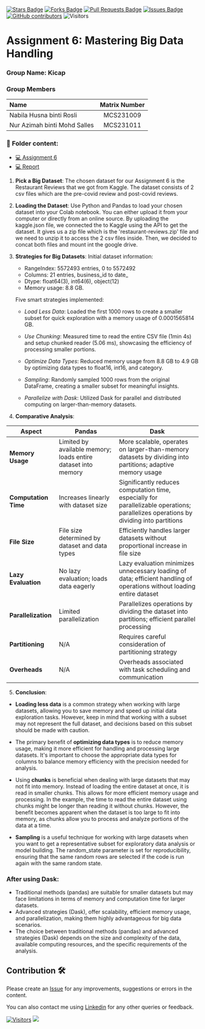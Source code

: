 <a href="https://github.com/drshahizan/HPDP/stargazers"><img src="https://img.shields.io/github/stars/drshahizan/HPDP" alt="Stars Badge"/></a>
<a href="https://github.com/drshahizan/HPDP/network/members"><img src="https://img.shields.io/github/forks/drshahizan/HPDP" alt="Forks Badge"/></a>
<a href="https://github.com/drshahizan/HPDP/pulls"><img src="https://img.shields.io/github/issues-pr/drshahizan/HPDP" alt="Pull Requests Badge"/></a>
<a href="https://github.com/drshahizan/HPDP"><img src="https://img.shields.io/github/issues/drshahizan/HPDP" alt="Issues Badge"/></a>
<a href="https://github.com/drshahizan/HPDP/graphs/contributors"><img alt="GitHub contributors" src="https://img.shields.io/github/contributors/drshahizan/HPDP?color=2b9348"></a>
![Visitors](https://api.visitorbadge.io/api/visitors?path=https%3A%2F%2Fgithub.com%2Fdrshahizan%2FHPDP&labelColor=%23d9e3f0&countColor=%23697689&style=flat)

# Assignment 6: Mastering Big Data Handling

### Group Name: Kicap
### Group Members

| Name                                     | Matrix Number |
| :---------------------------------------- | :-------------: |
| Nabila Husna binti Rosli            |MCS231009      |
| Nur Azimah binti Mohd Salles               |MCS231011      |

### 📂 Folder content:
* [💻 Assignment 6](https://github.com/drshahizan/Python-big-data/blob/main/assignment/ass6/bdm/Kicap/big_data.ipynb)
* [💻 Report](https://github.com/drshahizan/Python-big-data/blob/main/assignment/ass6/bdm/Kicap/report.md)

1. **Pick a Big Dataset**: The chosen dataset for our Assignment 6 is the Restaurant Reviews that we got from Kaggle. The dataset consists of 2 csv files which are the pre-covid review and post-covid reviews. 

2. **Loading the Dataset**: Use Python and Pandas to load your chosen dataset into your Colab notebook. You can either upload it from your computer or directly from an online source. By uploading the kaggle.json file, we connected the to Kaggle using the API to get the dataset. It gives us a zip file which is the 'restaurant-reviews.zip' file and we need to unzip it to access the 2 csv files inside. Then, we decided to concat both files and mount int the google drive. 

3. **Strategies for Big Datasets**: Initial dataset information:

    - RangeIndex: 5572493 entries, 0 to 5572492
    - Columns: 21 entries, business_id to date_
    - Dtype: float64(3), int64(6), object(12)
    - Memory usage: 8.8 GB.

   Five smart strategies implemented:

   - *Load Less Data*: Loaded the first 1000 rows to create a smaller subset for quick exploration with a memory usage of 0.0001565814 GB.

   - *Use Chunking*: Measured time to read the entire CSV file (1min 4s) and setup chunked reader (5.06 ms), showcasing the efficiency of processing smaller portions.

   - *Optimize Data Types*: Reduced memory usage from 8.8 GB to 4.9 GB by optimizing data types to float16, int16, and category.

   - *Sampling*: Randomly sampled 1000 rows from the original DataFrame, creating a smaller subset for meaningful insights.

   - *Parallelize with Dask*: Utilized Dask for parallel and distributed computing on larger-than-memory datasets.

  
4. **Comparative Analysis**: 

| Aspect             | Pandas                                      | Dask                                             |
|--------------------|---------------------------------------------|--------------------------------------------------|
| **Memory Usage**   | Limited by available memory; loads entire dataset into memory | More scalable, operates on larger-than-memory datasets by dividing into partitions; adaptive memory usage |
| **Computation Time**| Increases linearly with dataset size          | Significantly reduces computation time, especially for parallelizable operations; parallelizes operations by dividing into partitions |
| **File Size**      | File size determined by dataset and data types | Efficiently handles larger datasets without proportional increase in file size |
| **Lazy Evaluation** | No lazy evaluation; loads data eagerly      | Lazy evaluation minimizes unnecessary loading of data; efficient handling of operations without loading entire dataset |
| **Parallelization**| Limited parallelization                     | Parallelizes operations by dividing the dataset into partitions; efficient parallel processing |
| **Partitioning**   | N/A                                         | Requires careful consideration of partitioning strategy |
| **Overheads**      | N/A                                         | Overheads associated with task scheduling and communication |


5. **Conclusion**: 

- **Loading less data** is a common strategy when working with large datasets, allowing you to save memory and speed up initial data exploration tasks. However, keep in mind that working with a subset may not represent the full dataset, and decisions based on this subset should be made with caution.

- The primary benefit of **optimizing data types** is to reduce memory usage, making it more efficient for handling and processing large datasets. It's important to choose the appropriate data types for columns to balance memory efficiency with the precision needed for analysis.

- Using **chunks** is beneficial when dealing with large datasets that may not fit into memory. Instead of loading the entire dataset at once, it is read in smaller chunks. This allows for more efficient memory usage and processing. In the example, the time to read the entire dataset using chunks might be longer than reading it without chunks. However, the benefit becomes apparent when the dataset is too large to fit into memory, as chunks allow you to process and analyze portions of the data at a time.

- **Sampling** is a useful technique for working with large datasets when you want to get a representative subset for exploratory data analysis or model building. The random_state parameter is set for reproducibility, ensuring that the same random rows are selected if the code is run again with the same random state.

### **After using Dask:**
* Traditional methods (pandas) are suitable for smaller datasets but may face limitations in terms of memory and computation time for larger datasets.
* Advanced strategies (Dask), offer scalability, efficient memory usage, and parallelization, making them highly advantageous for big data scenarios.
* The choice between traditional methods (pandas) and advanced strategies (Dask) depends on the size and complexity of the data, available computing resources, and the specific requirements of the analysis.


## Contribution 🛠️
Please create an [Issue](https://github.com/drshahizan/BDM/issues) for any improvements, suggestions or errors in the content.

You can also contact me using [Linkedin](https://www.linkedin.com/in/drshahizan/) for any other queries or feedback.

[![Visitors](https://api.visitorbadge.io/api/visitors?path=https%3A%2F%2Fgithub.com%2Fdrshahizan&labelColor=%23697689&countColor=%23555555&style=plastic)](https://visitorbadge.io/status?path=https%3A%2F%2Fgithub.com%2Fdrshahizan)
![](https://hit.yhype.me/github/profile?user_id=81284918)




